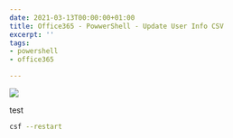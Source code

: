 ```yaml
---
date: 2021-03-13T00:00:00+01:00
title: Office365 - PowwerShell - Update User Info CSV
excerpt: ''
tags:
- powershell
- office365

---
```

![](/images/office365_powershell_2.png)

test

```zsh
csf --restart
```